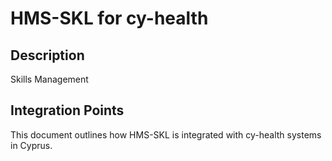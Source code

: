 # HMS-SKL for cy-health

## Description

Skills Management

## Integration Points

This document outlines how HMS-SKL is integrated with cy-health systems in Cyprus.
